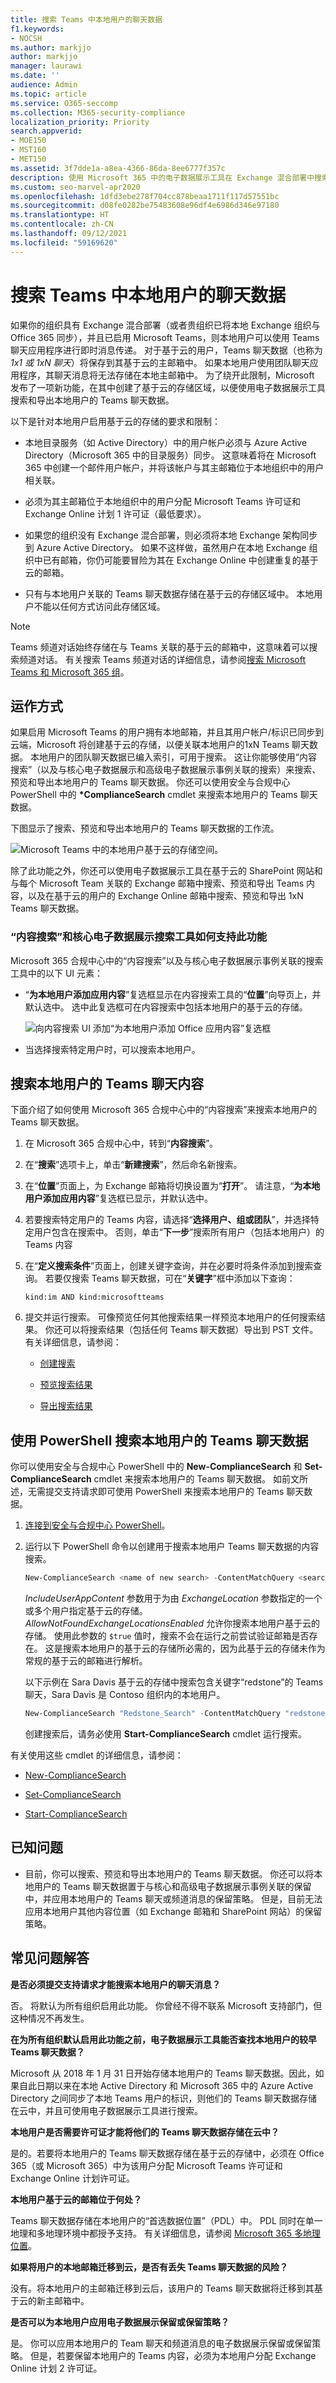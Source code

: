 ```yaml
---
title: 搜索 Teams 中本地用户的聊天数据
f1.keywords:
- NOCSH
ms.author: markjjo
author: markjjo
manager: laurawi
ms.date: ''
audience: Admin
ms.topic: article
ms.service: O365-seccomp
ms.collection: M365-security-compliance
localization_priority: Priority
search.appverid:
- MOE150
- MST160
- MET150
ms.assetid: 3f7dde1a-a8ea-4366-86da-8ee6777f357c
description: 使用 Microsoft 365 中的电子数据展示工具在 Exchange 混合部署中搜索和导出本地用户的 Teams 聊天数据。
ms.custom: seo-marvel-apr2020
ms.openlocfilehash: 1dfd3ebe278f704cc878beaa1711f117d57551bc
ms.sourcegitcommit: d08fe0282be75483608e96df4e6986d346e97180
ms.translationtype: HT
ms.contentlocale: zh-CN
ms.lasthandoff: 09/12/2021
ms.locfileid: "59169620"
---
```

# <a name="search-for-teams-chat-data-for-on-premises-users"></a>搜索 Teams 中本地用户的聊天数据

如果你的组织具有 Exchange 混合部署（或者贵组织已将本地 Exchange 组织与 Office 365 同步），并且已启用 Microsoft Teams，则本地用户可以使用 Teams 聊天应用程序进行即时消息传递。 对于基于云的用户，Teams 聊天数据（也称为 *1x1 或 1xN 聊天*）将保存到其基于云的主邮箱中。 如果本地用户使用团队聊天应用程序，其聊天消息将无法存储在本地主邮箱中。 为了绕开此限制，Microsoft 发布了一项新功能，在其中创建了基于云的存储区域，以便使用电子数据展示工具搜索和导出本地用户的 Teams 聊天数据。
  
以下是针对本地用户启用基于云的存储的要求和限制：
  
- 本地目录服务（如 Active Directory）中的用户帐户必须与 Azure Active Directory（Microsoft 365 中的目录服务）同步。 这意味着将在 Microsoft 365 中创建一个邮件用户帐户，并将该帐户与其主邮箱位于本地组织中的用户相关联。

- 必须为其主邮箱位于本地组织中的用户分配 Microsoft Teams 许可证和 Exchange Online 计划 1 许可证（最低要求）。

- 如果您的组织没有 Exchange 混合部署，则必须将本地 Exchange 架构同步到 Azure Active Directory。 如果不这样做，虽然用户在本地 Exchange 组织中已有邮箱，你仍可能要冒险为其在 Exchange Online 中创建重复的基于云的邮箱。

- 只有与本地用户关联的 Teams 聊天数据存储在基于云的存储区域中。 本地用户不能以任何方式访问此存储区域。

> [!NOTE]
> Teams 频道对话始终存储在与 Teams 关联的基于云的邮箱中，这意味着可以搜索频道对话。 有关搜索 Teams 频道对话的详细信息，请参阅[搜索 Microsoft Teams 和 Microsoft 365 组](content-search-reference.md#searching-microsoft-teams-and-microsoft-365-groups)。
  
## <a name="how-it-works"></a>运作方式

如果启用 Microsoft Teams 的用户拥有本地邮箱，并且其用户帐户/标识已同步到云端，Microsoft 将创建基于云的存储，以便关联本地用户的1xN Teams 聊天数据。 本地用户的团队聊天数据已编入索引，可用于搜索。 这让你能够使用“内容搜索”（以及与核心电子数据展示和高级电子数据展示事例关联的搜索）来搜索、预览和导出本地用户的 Teams 聊天数据。 你还可以使用安全与合规中心 PowerShell 中的 **\*ComplianceSearch** cmdlet 来搜索本地用户的 Teams 聊天数据。
  
下图显示了搜索、预览和导出本地用户的 Teams 聊天数据的工作流。
  
![Microsoft Teams 中的本地用户基于云的存储空间。](../media/EHAMShard1.png)
  
除了此功能之外，你还可以使用电子数据展示工具在基于云的 SharePoint 网站和与每个 Microsoft Team 关联的 Exchange 邮箱中搜索、预览和导出 Teams 内容，以及在基于云的用户的 Exchange Online 邮箱中搜索、预览和导出 1xN Teams 聊天数据。

### <a name="how-this-feature-is-supported-in-content-search-and-core-ediscovery-search-tools"></a>“内容搜索”和核心电子数据展示搜索工具如何支持此功能

Microsoft 365 合规中心中的“内容搜索”以及与核心电子数据展示事例关联的搜索工具中的以下 UI 元素：
  
- “**为本地用户添加应用内容**”复选框显示在内容搜索工具的“**位置**”向导页上，并默认选中。 选中此复选框可在内容搜索中包括本地用户的基于云的存储。

    ![向内容搜索 UI 添加“为本地用户添加 Office 应用内容”复选框](../media/EHAMShardCheckBox.png)
  
- 当选择搜索特定用户时，可以搜索本地用户。

## <a name="searching-for-teams-chat-content-for-on-premises-users"></a>搜索本地用户的 Teams 聊天内容

下面介绍了如何使用 Microsoft 365 合规中心中的“内容搜索”来搜索本地用户的 Teams 聊天数据。
  
1. 在 Microsoft 365 合规中心中，转到“**内容搜索**”。

2. 在“**搜索**”选项卡上，单击“**新建搜索**”，然后命名新搜索。

3. 在“**位置**”页面上，为 Exchange 邮箱将切换设置为“**打开**”。 请注意，“**为本地用户添加应用内容**”复选框已显示，并默认选中。

4. 若要搜索特定用户的 Teams 内容，请选择“**选择用户、组或团队**”，并选择特定用户包含在搜索中。 否则，单击“**下一步**”搜索所有用户（包括本地用户）的 Teams 内容

5. 在“**定义搜索条件**”页面上，创建关键字查询，并在必要时将条件添加到搜索查询。 若要仅搜索 Teams 聊天数据，可在“**关键字**”框中添加以下查询：

    ```text
    kind:im AND kind:microsoftteams
    ```

6. 提交并运行搜索。 可像预览任何其他搜索结果一样预览本地用户的任何搜索结果。 你还可以将搜索结果（包括任何 Teams 聊天数据）导出到 PST 文件。 有关详细信息，请参阅：

    - [创建搜索](content-search.md)

    - [预览搜索结果](preview-ediscovery-search-results.md)

    - [导出搜索结果](export-search-results.md)

## <a name="using-powershell-to-search-for-teams-chat-data-for-on-premises-users"></a>使用 PowerShell 搜索本地用户的 Teams 聊天数据

你可以使用安全与合规中心 PowerShell 中的 **New-ComplianceSearch** 和 **Set-ComplianceSearch** cmdlet 来搜索本地用户的 Teams 聊天数据。 如前文所述，无需提交支持请求即可使用 PowerShell 来搜索本地用户的 Teams 聊天数据。
  
1. [连接到安全与合规中心 PowerShell](/powershell/exchange/connect-to-scc-powershell)。

2. 运行以下 PowerShell 命令以创建用于搜索本地用户 Teams 聊天数据的内容搜索。

    ```powershell
    New-ComplianceSearch <name of new search> -ContentMatchQuery <search query> -ExchangeLocation <on-premises user> -IncludeUserAppContent $true -AllowNotFoundExchangeLocationsEnabled $true  
    ```

    *IncludeUserAppContent* 参数用于为由 *ExchangeLocation* 参数指定的一个或多个用户指定基于云的存储。 *AllowNotFoundExchangeLocationsEnabled* 允许你搜索本地用户基于云的存储。 使用此参数的 `$true` 值时，搜索不会在运行之前尝试验证邮箱是否存在。 这是搜索本地用户的基于云的存储所必需的，因为此基于云的存储未作为常规的基于云的邮箱进行解析。

    以下示例在 Sara Davis 基于云的存储中搜索包含关键字“redstone”的 Teams 聊天，Sara Davis 是 Contoso 组织内的本地用户。
  
    ```powershell
    New-ComplianceSearch "Redstone_Search" -ContentMatchQuery "redstone AND (kind:im AND kind:microsoftteams)" -ExchangeLocation sarad@contoso.com -IncludeUserAppContent $true -AllowNotFoundExchangeLocationsEnabled $true  
    ```

   创建搜索后，请务必使用 **Start-ComplianceSearch** cmdlet 运行搜索。
  
有关使用这些 cmdlet 的详细信息，请参阅：
  
- [New-ComplianceSearch](/powershell/module/exchange/new-compliancesearch)

- [Set-ComplianceSearch](/powershell/module/exchange/set-compliancesearch)

- [Start-ComplianceSearch](/powershell/module/exchange/start-compliancesearch)

## <a name="known-issues"></a>已知问题

- 目前，你可以搜索、预览和导出本地用户的 Teams 聊天数据。 你还可以将本地用户的 Teams 聊天数据置于与核心和高级电子数据展示事例关联的保留中，并应用本地用户的 Teams 聊天或频道消息的保留策略。 但是，目前无法应用本地用户其他内容位置（如 Exchange 邮箱和 SharePoint 网站）的保留策略。

## <a name="frequently-asked-questions"></a>常见问题解答

**是否必须提交支持请求才能搜索本地用户的聊天消息？**

否。 将默认为所有组织启用此功能。 你曾经不得不联系 Microsoft 支持部门，但这种情况不再发生。
  
 **在为所有组织默认启用此功能之前，电子数据展示工具能否查找本地用户的较早 Teams 聊天数据？**
  
Microsoft 从 2018 年 1 月 31 日开始存储本地用户的 Teams 聊天数据。因此，如果自此日期以来在本地 Active Directory 和 Microsoft 365 中的 Azure Active Directory 之间同步了本地 Teams 用户的标识，则他们的 Teams 聊天数据存储在云中，并且可使用电子数据展示工具进行搜索。

 **本地用户是否需要许可证才能将他们的 Teams 聊天数据存储在云中？**
  
是的。若要将本地用户的 Teams 聊天数据存储在基于云的存储中，必须在 Office 365（或 Microsoft 365）中为该用户分配 Microsoft Teams 许可证和 Exchange Online 计划许可证。

**本地用户基于云的邮箱位于何处？**
  
Teams 聊天数据存储在本地用户的“首选数据位置”（PDL）中。 PDL 同时在单一地理和多地理环境中都授予支持。 有关详细信息，请参阅 [Microsoft 365 多地理位置](../enterprise/microsoft-365-multi-geo.md)。

**如果将用户的本地邮箱迁移到云，是否有丢失 Teams 聊天数据的风险？**
  
没有。将本地用户的主邮箱迁移到云后，该用户的 Teams 聊天数据将迁移到其基于云的新主邮箱中。
  
 **是否可以为本地用户应用电子数据展示保留或保留策略？**
  
是。 你可以应用本地用户的 Team 聊天和频道消息的电子数据展示保留或保留策略。 但是，若要保留本地用户的 Teams 内容，必须为本地用户分配 Exchange Online 计划 2 许可证。

